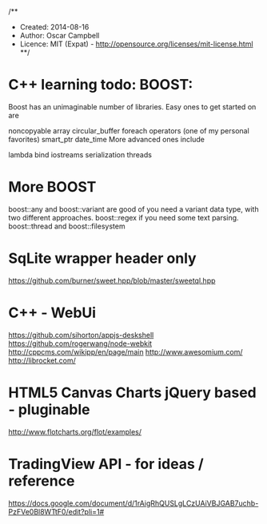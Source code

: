 /**
* Created:  2014-08-16
* Author:   Oscar Campbell
* Licence:  MIT (Expat) - http://opensource.org/licenses/mit-license.html
**/



# C++ learning todo: BOOST: #

Boost has an unimaginable number of libraries. Easy ones to get started on are

noncopyable
array
circular_buffer
foreach
operators (one of my personal favorites)
smart_ptr
date_time
More advanced ones include

lambda
bind
iostreams
serialization
threads


# More BOOST #

boost::any and boost::variant are good of you need a variant data type, with two different approaches.
boost::regex if you need some text parsing.
boost::thread and boost::filesystem




# SqLite wrapper header only #

https://github.com/burner/sweet.hpp/blob/master/sweetql.hpp



# C++ - WebUi #

https://github.com/sihorton/appjs-deskshell
https://github.com/rogerwang/node-webkit
http://cppcms.com/wikipp/en/page/main
http://www.awesomium.com/
http://librocket.com/


# HTML5 Canvas Charts jQuery based - pluginable #
http://www.flotcharts.org/flot/examples/


# TradingView API - for ideas / reference #
https://docs.google.com/document/d/1rAigRhQUSLgLCzUAiVBJGAB7uchb-PzFVe0Bl8WTtF0/edit?pli=1#

